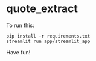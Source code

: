# quote_extract

To run this: 

`pip install -r requirements.txt`</br>
`streamlit run app/streamlit_app`

Have fun!
